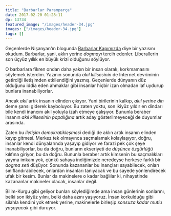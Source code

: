 ```yaml
---
title: "Barbarlar Paramparça"
date: 2017-02-20 01:28:11
dp: 13734
featured_image: "/images/header-34.jpg"
images: ["/images/header-34.jpg"]
tags: []
---
```


Geçenlerde Nişanyan'ın blogunda [Barbarlar Kapımızda](http://nisanyan1.blogspot.com.tr/2017/01/barbarlar-kapmzda.html) diye bir yazısını
okudum. Barbarlar, yani, aklın yerine *dogmayı* tercih edenler. Liberallerin son
üçyüz yıllık en büyük krizi olduğunu söylüyor. 

O barbarlara fikren ondan daha yakın bir insan olarak, korkmamasını söylemek
isterdim. Yazının sonunda *akıl kilisesinin* de Internet devriminin getirdiği
iletişimden etkilendiğini yazmış. Geçenlerde dünyanın düz olduğunu iddia eden
ahmaklar gibi insanlar hiçbir izan olmadan laf uydurup bunlara
inanabiliyorlar. 

Ancak *akıl* artık insanın elinden çıkıyor. Yani birilerinin kalkıp, *akıl
yerine din* deme şansı giderek kayboluyor. Bu zaten yoktu, son ikiyüz yıldır en
dindarı bile kendi inancını akıl yoluyla izah etmeye çalışıyor. Bununla beraber
insanın *akıl kilisesinin papalığına* artık aday gösterilmeyeceği de duyumlar
arasında.

Zaten bu *iletişim demokratikleşmesi* dediği de aklın artık insanın elinden
kayıp gitmesi. Merkez tek olmayınca saçmalamak kolaylaşıyor, doğru, insanlar
kendi dünyalarında yaşayıp gidiyor ve farazi pek çok şeye inanabiliyorlar, bu da
doğru, bunların ekseriyeti de *düşünce özgürlüğü* kılıfına giriyor, bu da
doğru. Bununla beraber artık kimsenin bu saçmalıkları yayma imkanı yok, çünkü
sahaya indiğimizde neredeyse herkese farklı bir *dogma seti* düşüyor. Sonunda
kazananlar bu inançları sayabilecek, onları sınıflandırabilecek, onlardan
insanları tanıyacak ve bu sayede yönlendirecek ufak bir kesim. Bunlar da
makinelere o kadar bağlılar ki, nihayetinde kazananlar makineler olacak,
insanlar değil. 

Bilim-Kurgu gibi geliyor bunları söylediğimde ama insan günlerinin sonlarını,
belki son ikiyüz yılını, belki daha azını yaşıyoruz. İnsan korkulduğu gibi
silahla kendini yok etmek yerine, makinelerle birleşip *sonsuza kadar mutlu
yaşayacak* gibi duruyor. 

